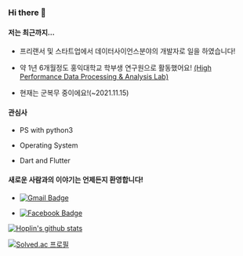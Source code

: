 ### Hi there 👋

#### 저는 최근까지...

- 프리랜서 및 스타트업에서 데이터사이언스분야의 개발자로 일을 하였습니다!

- 약 1년 6개월정도 홍익대학교 학부생 연구원으로 활동했어요! [(High Performance Data Processing & Analysis Lab)](https://hpclab.hongik.ac.kr/index.php/member/alumni/)

- 현재는 군복무 중이에요!(~2021.11.15)

#### 관심사

- PS with python3

- Operating System

- Dart and Flutter

#### 새로운 사람과의 이야기는 언제든지 환영합니다!

- [![Gmail Badge](https://img.shields.io/badge/Gmail-d14836?style=flat-square&logo=Gmail&logoColor=white&link=mailto:jhoplin7259@gmail.com)](mailto:jhoplin7259@gmail.com) 

- [![Facebook Badge](https://img.shields.io/badge/facebook-1877f2?style=flat-square&logo=facebook&logoColor=white&link=https://www.facebook.com/hoplin.Junho)](https://www.facebook.com/hoplin.Junho)


[![Hoplin's github stats](https://github-readme-stats.vercel.app/api?username=J-hoplin1)](https://github.com/anuraghazra/github-readme-stats)

[![Solved.ac
프로필](http://mazassumnida.wtf/api/v2/generate_badge?boj=hoplin)](https://solved.ac/hoplin)
